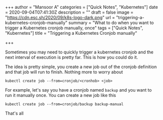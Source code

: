 +++
author = "Mansoor A"
categories = ["Quick Notes", "Kubernetes"]
date = 2020-09-04T07:41:30Z
description = ""
draft = false
image = "https://cdn.esc.sh/2020/09/k8s-logo-dark.png"
url = "triggering-a-kubernetes-cronjob-manually"
summary = "What to do when you want to trigger a Kubernetes cronjob manually, once"
tags = ["Quick Notes", "Kubernetes"]
title = "Triggering a Kubernetes Cronjob manually"

+++


Sometimes you may need to quickly trigger a kubernetes cronjob and the next interval of execution is pretty far. This is how you could do it.

The idea is pretty simple, you create a new job out of the cronjob definition and that job will run to finish. Nothing more to worry about

```
kubectl create job --from=cronjob/<cronhob> <job>
```

For example, let's say you have a cronjob named `backup` and you want to run it manually once. You can create a new job like this

```
kubectl create job --from=cronjob/backup backup-manual
```

That's all

